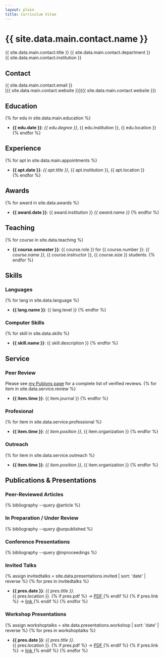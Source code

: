 ```yaml
---
layout: plain
title: Curriculum Vitae
---
```


# {{ site.data.main.contact.name }}
{{ site.data.main.contact.title }}
{{ site.data.main.contact.department }}  
{{ site.data.main.contact.institution }}  

## Contact ##
{{ site.data.main.contact.email }}  
[{{ site.data.main.contact.website }}]({{ site.data.main.contact.website }})

## Education ##
{% for edu in site.data.main.education %}
* __{{ edu.date }}__: _{{ edu.degree }}_, {{ edu.institution }}, {{ edu.location }}
{% endfor %}

## Experience ##
{% for apt in site.data.main.appointments %}
* __{{ apt.date }}__: _{{ apt.title }}_, {{ apt.institution }}, {{ apt.location }}    
{% endfor %}

## Awards ##
{% for award in site.data.awards %}
*  __{{ award.date }}__: {{ award.institution }} _{{ award.name }}_
{% endfor %}

## Teaching

{% for course in site.data.teaching %}
*  __{{ course.semester }}__: {{ course.role }} for {{ course.number }}: _{{ course.name }}_, {{ course.instructor }}, {{ course.size }} students.
{% endfor %}

## Skills ##

### Languages

{% for lang in site.data.language %}
* __{{ lang.name }}__: {{ lang.level }}
{% endfor %}

### Computer Skills

{% for skill in site.data.skills %}
* **{{ skill.name }}**: {{ skill.description }}
{% endfor %}

## Service ##

### Peer Review ###

Please see [my Publons page](publons.com/a/1468228/) for a complete list of verified reviews.
{% for item in site.data.service.review %}
* __{{ item.time }}__: {{ item.journal }}
{% endfor %}

### Profesional ###
{% for item in site.data.service.professional %}
* __{{ item.time }}__: _{{ item.position }}_, {{ item.organization }}
{% endfor %}

### Outreach ###
{% for item in site.data.service.outreach %}
* __{{ item.time }}__: _{{ item.position }}_, {{ item.organization }}
{% endfor %}

## Publications & Presentations ##

### Peer-Reviewed Articles ###
{% bibliography  --query @article %}

### In Preparation / Under Review
{% bibliography --query @unpublished %}

### Conference Presentations ###
{% bibliography  --query @inproceedings %}

### Invited Talks ###
{% assign invitedtalks = site.data.presentations.invited | sort: 'date' | reverse %}
{% for pres in invitedtalks %}
* __{{ pres.date }}__: _{{ pres.title }}_.<br />
    {{ pres.location }}.
    {% if pres.pdf %} &rarr;
        <a href='{{ site.data.main.contact.website }}{{ pres.pdf }}' target='_blank'>
            PDF
        </a>
    {% endif %}
    {% if pres.link %} &rarr;
        <a href='{{ site.data.main.contact.website }}{{ pres.link }}' target='_blank'>
            link
        </a>
    {% endif %}
{% endfor %}

### Workshop Presentations ###
{% assign workshoptalks = site.data.presentations.workshop | sort: 'date' | reverse %}
{% for pres in workshoptalks %}
* __{{ pres.date }}__: _{{ pres.title }}_.<br />
    {{ pres.location }}.
    {% if pres.pdf %} &rarr;
        <a href='{{ site.data.main.contact.website }}{{ pres.pdf }}' target='_blank'>
            PDF
        </a>
    {% endif %}
    {% if pres.link %} &rarr;
        <a href='{{ site.data.main.contact.website }}{{ pres.link }}' target='_blank'>
            link
        </a>
    {% endif %}
{% endfor %}